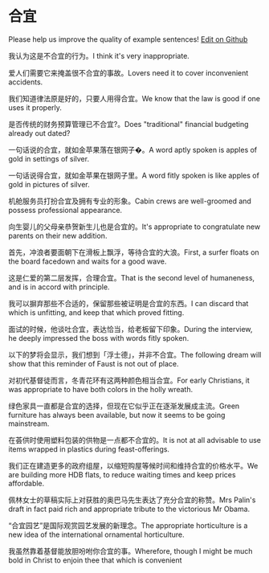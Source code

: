 # 合宜

Please help us improve the quality of example sentences! [Edit on Github](https://github.com/jiyushe/jiyu-example-sentence-source/blob/main/chinese/heyi_3.md)

<p><span class="chinese">我认为这是不合宜的行为。</span><span class="english">I think it's very inappropriate.</span></p>

<p><span class="chinese">爱人们需要它来掩盖很不合宜的事故。</span><span class="english">Lovers need it to cover inconvenient accidents.</span></p>

<p><span class="chinese">我们知道律法原是好的，只要人用得合宜。</span><span class="english">We know that the law is good if one uses it properly.</span></p>

<p><span class="chinese">是否传统的财务预算管理已不合宜?。</span><span class="english">Does "traditional" financial budgeting already out dated?</span></p>

<p><span class="chinese">一句话说的合宜，就如金苹果落在银网子�。</span><span class="english">A word aptly spoken is apples of gold in settings of silver.</span></p>

<p><span class="chinese">一句话说得合宜，就如金苹果在银网子里。</span><span class="english">A word fitly spoken is like apples of gold in pictures of silver.</span></p>

<p><span class="chinese">机舱服务员打扮合宜及拥有专业的形象。</span><span class="english">Cabin crews are well-groomed and possess professional appearance.</span></p>

<p><span class="chinese">向生婴儿的父母亲恭贺新生儿也是合宜的。</span><span class="english">It's appropriate to congratulate new parents on their new addition.</span></p>

<p><span class="chinese">首先，冲浪者要面朝下在滑板上飘浮，等待合宜的大浪。</span><span class="english">First, a surfer floats on the board facedown and waits for a good wave.</span></p>

<p><span class="chinese">这是仁爱的第二层发挥，合理合宜。</span><span class="english">That is the second level of humaneness, and is in accord with principle.</span></p>

<p><span class="chinese">我可以摒弃那些不合适的，保留那些被证明是合宜的东西。</span><span class="english">I can discard that which is unfitting, and keep that which proved fitting.</span></p>

<p><span class="chinese">面试的时候，他谈吐合宜，表达恰当，给老板留下印象。</span><span class="english">During the interview, he deeply impressed the boss with words fitly spoken.</span></p>

<p><span class="chinese">以下的梦将会显示，我们想到「浮士德」，并非不合宜。</span><span class="english">The following dream will show that this reminder of Faust is not out of place.</span></p>

<p><span class="chinese">对初代基督徒而言，冬青花环有这两种颜色相当合宜。</span><span class="english">For early Christians, it was appropriate to have both colors in the holly wreath.</span></p>

<p><span class="chinese">绿色家具一直都是合宜的选择，但现在它似乎正在逐渐发展成主流。</span><span class="english">Green furniture has always been available, but now it seems to be going mainstream.</span></p>

<p><span class="chinese">在荟供时使用塑料包装的供物是一点都不合宜的。</span><span class="english">It is not at all advisable to use items wrapped in plastics during feast-offerings.</span></p>

<p><span class="chinese">我们正在建造更多的政府组屋，以缩短购屋等候时间和维持合宜的价格水平。</span><span class="english">We are building more HDB flats, to reduce waiting times and keep prices affordable.</span></p>

<p><span class="chinese">佩林女士的草稿实际上对获胜的奥巴马先生表达了充分合宜的称赞。</span><span class="english">Mrs Palin's draft in fact paid rich and appropriate tribute to the victorious Mr Obama.</span></p>

<p><span class="chinese">“合宜园艺”是国际观赏园艺发展的新理念。</span><span class="english">The appropriate horticulture is a new idea of the international ornamental horticulture.</span></p>

<p><span class="chinese">我虽然靠着基督能放胆吩咐你合宜的事。</span><span class="english">Wherefore, though I might be much bold in Christ to enjoin thee that which is convenient</span></p>

